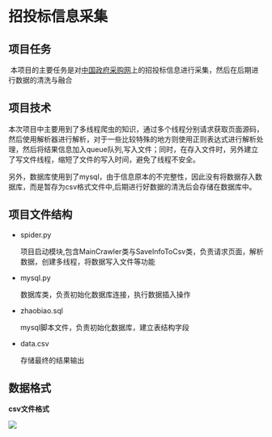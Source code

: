 
# 招投标信息采集

## 项目任务

​	本项目的主要任务是对[中国政府采购网]([http://www.ccgp.gov.cn](http://www.ccgp.gov.cn/))上的招投标信息进行采集，然后在后期进行数据的清洗与融合

## 项目技术

​	本次项目中主要用到了多线程爬虫的知识，通过多个线程分别请求获取页面源码，然后使用解析器进行解析，对于一些比较特殊的地方则使用正则表达式进行解析处理，然后将结果信息加入queue队列,写入文件；同时，在存入文件时，另外建立了写文件线程，缩短了文件的写入时间，避免了线程不安全。

​	另外，数据库使用到了mysql，由于信息原本的不完整性，因此没有将数据存入数据库，而是暂存为csv格式文件中,后期进行好数据的清洗后会存储在数据库中。

## 项目文件结构

- spider.py

  项目启动模块,包含MainCrawler类与SaveInfoToCsv类，负责请求页面，解析数据，创建多线程，将数据写入文件等功能

- mysql.py

  数据库类，负责初始化数据库连接，执行数据插入操作

- zhaobiao.sql

  mysql脚本文件，负责初始化数据库，建立表结构字段

- data.csv

  存储最终的结果输出

  

## 数据格式

**csv文件格式**

![](https://i.loli.net/2019/06/09/5cfc690e6e98d37057.png)

